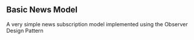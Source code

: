 ## Basic News Model

A very simple news subscription model implemented using the Observer Design Pattern
